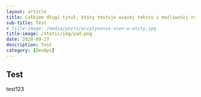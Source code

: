 ```yaml
---
layout: article
title: Całkiem długi tytuł, który testuje więcej tekstu i możliwości różnych
sub-title: Test
# title-image: /media/posts/wczytywanie-scen-w-unity.jpg
title-image: /static/img/pad.png
date: 2020-09-27
description: Test
category: [DevOps]
---
```


## Test

test123